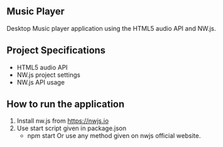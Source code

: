 ## Music Player

Desktop Music player application using the HTML5 audio API and NW.js.

## Project Specifications

- HTML5 audio API
- NW.js project settings
- NW.js API usage

## How to run the application
1. Install nw.js from https://nwjs.io
2. Use start script given in package.json
      - npm start
  Or use any method given on nwjs official website.